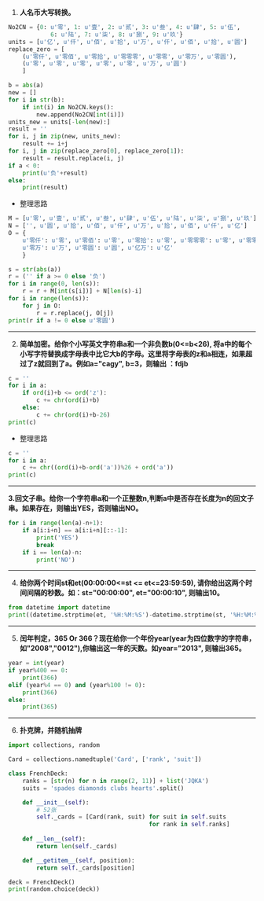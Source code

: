 1. **人名币大写转换。**

```python
No2CN = {0: u'零', 1: u'壹', 2: u'贰', 3: u'叁', 4: u'肆', 5: u'伍',
            6: u'陆', 7: u'柒', 8: u'捌', 9: u'玖'}
units = [u'亿', u'仟', u'佰', u'拾', u'万', u'仟', u'佰', u'拾', u'圆']
replace_zero = [
    (u'零仟', u'零佰', u'零拾', u'零零零', u'零零', u'零万', u'零圆'),
    (u'零', u'零', u'零', u'零', u'零', u'万', u'圆')
    ]

b = abs(a)
new = []
for i in str(b):
    if int(i) in No2CN.keys():
        new.append(No2CN[int(i)])
units_new = units[-len(new):]
result = ''
for i, j in zip(new, units_new):
    result += i+j
for i, j in zip(replace_zero[0], replace_zero[1]):
    result = result.replace(i, j)
if a < 0:
    print(u'负'+result)
else:
    print(result)
```

* 整理思路

```python
M = [u'零', u'壹', u'贰', u'叁', u'肆', u'伍', u'陆', u'柒', u'捌', u'玖']
N = ['', u'圆', u'拾', u'佰', u'仟', u'万', u'拾', u'佰', u'仟', u'亿']
O = {
    u'零仟': u'零', u'零佰': u'零', u'零拾': u'零', u'零零零': u'零', u'零零': u'零',
    u'零万': u'万', u'零圆': u'圆', u'亿万': u'亿'
    }

s = str(abs(a))
r = ('' if a >= 0 else '负')
for i in range(0, len(s)):
    r = r + M[int(s[i])] + N[len(s)-i]
for i in range(len(s)):
    for j in O:
        r = r.replace(j, O[j])
print(r if a != 0 else u'零圆')
```

***

2. **简单加密。给你个小写英文字符串a和一个非负数b(0<=b<26), 将a中的每个小写字符替换成字母表中比它大b的字母。这里将字母表的z和a相连，如果超过了z就回到了a。例如a="cagy", b=3，则输出 ：fdjb**

```python
c = ''
for i in a:
    if ord(i)+b <= ord('z'):
        c += chr(ord(i)+b)
    else:
        c += chr(ord(i)+b-26)
print(c)
```

* 整理思路

```python
c = ''
for i in a:
    c += chr((ord(i)+b-ord('a'))%26 + ord('a'))
print(c)
```

***
**3.回文子串。给你一个字符串a和一个正整数n,判断a中是否存在长度为n的回文子串。如果存在，则输出YES，否则输出NO。**

```python
for i in range(len(a)-n+1):
    if a[i:i+n] == a[i:i+n][::-1]:
        print('YES')
        break
    if i == len(a)-n:
        print('NO')
```

***

4. **给你两个时间st和et(00:00:00<=st <= et<=23:59:59), 请你给出这两个时间间隔的秒数。如：st="00:00:00", et="00:00:10", 则输出10。**

```python
from datetime import datetime
print((datetime.strptime(et, '%H:%M:%S')-datetime.strptime(st, '%H:%M:%S')).seconds)
```

***

5. **闰年判定，365 Or 366？现在给你一个年份year(year为四位数字的字符串，如"2008","0012"),你输出这一年的天数。如year="2013", 则输出365。**

```python
year = int(year)
if year%400 == 0:
    print(366)
elif (year%4 == 0) and (year%100 != 0):
    print(366)
else:
    print(365)
```

***

6. **扑克牌，并随机抽牌**

```python
import collections, random

Card = collections.namedtuple('Card', ['rank', 'suit'])

class FrenchDeck:
    ranks = [str(n) for n in range(2, 11)] + list('JQKA')
    suits = 'spades diamonds clubs hearts'.split()

    def __init__(self):
        # 52张
        self._cards = [Card(rank, suit) for suit in self.suits
                                        for rank in self.ranks]
    
    def __len__(self):
        return len(self._cards)

    def __getitem__(self, position):
        return self._cards[position]

deck = FrenchDeck()
print(random.choice(deck))
```

